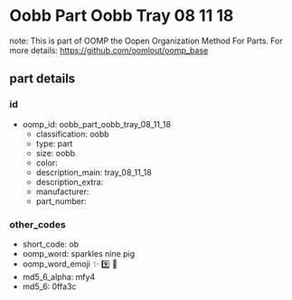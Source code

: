 # Oobb Part Oobb Tray 08 11 18  

note: This is part of OOMP the Oopen Organization Method For Parts. For more details: https://github.com/oomlout/oomp_base

##  part details





### id
* oomp_id: oobb_part_oobb_tray_08_11_18
  * classification: oobb
  * type: part
  * size: oobb
  * color: 
  * description_main: tray_08_11_18
  * description_extra: 
  * manufacturer: 
  * part_number: 

### other_codes
* short_code: ob
* oomp_word: sparkles nine pig
* oomp_word_emoji :sparkles: :nine: :pig:
* md5_6_alpha: mfy4
* md5_6: 0ffa3c